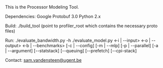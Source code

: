 This is the Processor Modeling Tool.

Dependencies:
	Google Protobuf 3.0
	Python 2.x

Build:
	./build_tool (point to profiler_root which contains the necessary proto files)

Run:
	./evaluate_bandwidth.py -h
	./evaluate_model.py <-i | --input> <-o | --output> <-b | --benchmarks> [-c | --config] [-m | --mlp] [-p | --parallel] [-a | --argument] [--statstack] [--queuing] [--prefetch] [--cpi-stack]

Contact:
	sam.vandensteen@ugent.be
